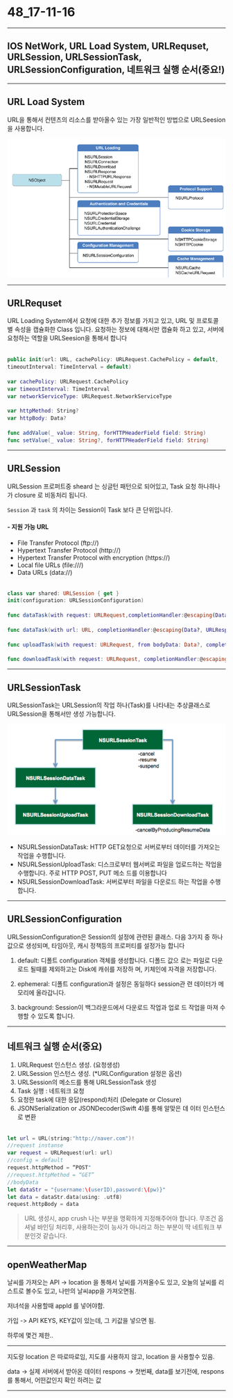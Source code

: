 # 48_17-11-16

---

## IOS NetWork, URL Load System, URLRequset, URLSession, URLSessionTask, URLSessionConfiguration, 네트워크 실행 순서(중요!)

---

## URL Load System

URL을 통해서 컨텐츠의 리소스를 받아올수 있는 가장 일반적인 방법으로 URLSeesion을 사용합니다. 

![screen](/study/image/iosNetwork.jpg)

---

## URLRequset 

URL Loading System에서 요청에 대한 추가 정보를 가지고 있고, URL 및 프로토콜 별 속성을 캡슐화한 Class 입니다. 요청하는 정보에 대해서만 캡슐화 하고 있고, 서버에 요청하는 역할을 URLSeesion을 통해서 합니다

```swift

public init(url: URL, cachePolicy: URLRequest.CachePolicy = default,
timeoutInterval: TimeInterval = default)

var cachePolicy: URLRequest.CachePolicy
var timeoutInterval: TimeInterval
var networkServiceType: URLRequest.NetworkServiceType

var httpMethod: String?
var httpBody: Data?

func addValue(_ value: String, forHTTPHeaderField field: String)
func setValue(_ value: String?, forHTTPHeaderField field: String)
```

---


## URLSession 

URLSession 프로퍼트중 sheard 는 싱글턴 패턴으로 되어있고, Task 요청 하나하나가 closure 로 비동처리 됩니다. 

`Session` 과 `task` 의 차이는 Session이 Task 보다 큰 단위입니다.

#### - 지원 가능 URL

- File Transfer Protocol (ftp://) <br>
- Hypertext Transfer Protocol (http://) <br>
- Hypertext Transfer Protocol with encryption (https://)  <br>
- Local file URLs (file:///) <br>
- Data URLs (data://) <br>

```swift

class var shared: URLSession { get }
init(configuration: URLSessionConfiguration)

func dataTask(with request: URLRequest,completionHandler:@escaping(Data?, URLResponse?, Error?) -> Swift.Void) -> URLSessionDataTask

func dataTask(with url: URL, completionHandler:@escaping(Data?, URLResponse?, Error?) -> Swift.Void) -> URLSessionDataTask

func uploadTask(with request: URLRequest, from bodyData: Data?, completionHandler:@escaping(Data?, URLResponse?, Error?) -> Swift.Void) -> URLSessionUploadTask

func downloadTask(with request: URLRequest, completionHandler:@escaping(URL?, URLResponse?, Error?) -> Swift.Void) -> URLSessionDownloadTask

```

---

## URLSessionTask 

URLSessionTask는 URLSession의 작업 하나(Task)를 나타내는 추상클래스로 URLSession을 통해서만 생성 가능합니다.

![screen](/study/image/iosNetwork-1.jpg)

- NSURLSessionDataTask: HTTP GET요청으로 서버로부터 데이터를 가져오는 작업을 수행합니다. <br>
- NSURLSessionUploadTask: 디스크로부터 웹서버로 파일을 업로드하는 작업을 수행합니다. 주로 HTTP POST, PUT 메소 드를 이용합니다 <br>
- NSURLSessionDownloadTask: 서버로부터 파일을 다운로드 하는 작업을 수행합니다. <br>

---

## URLSessionConfiguration

URLSessionConfiguration은 Session의 설정에 관련된 클래스.  다음 3가지 중 하나 값으로 생성되며, 타임아웃, 캐시 정책등의 프로퍼티를 설정가능 합니다

1. default: 디폴트 configuration 객체를 생성합니다. 디폴드 값으 로는 파일로 다운로드 될때를 제외하고는 Disk에 캐쉬를 저장하 며, 키체인에 자격을 저장합니다.<br>

2. ephemeral: 디폴트 configuration과 설정은 동일하다 session관 련 데이터가 메모리에 올라갑니다. <br>

3. background: Session이 백그라운드에서 다운로드 작업과 업로 드 작업을 마져 수행할 수 있도록 합니다. <br>

---

## 네트워크 실행 순서(중요)

1. URLRequest 인스턴스 생성. (요청생성) <br>
2. URLSession 인스턴스 생성.   (*URLConfiguration 설정은 옵션) <br>
3. URLSession의 메소드를 통해 URLSessionTask 생성 <br>
4. Task 실행 : 네트워크 요청 <br>
5. 요청한 task에 대한 응답(respond)처리 (Delegate or Closure) <br>
6. JSONSerialization or JSONDecoder(Swift 4)를 통해 알맞은 데 이터 인스턴스로 변환 <br>

```swift

let url = URL(string:"http://naver.com")!
//request instanse
var request = URLRequest(url: url)
//config = default
request.httpMethod = “POST"
//request.httpMethod = “GET”
//bodyData
let dataStr = "{username:\(userID),password:\(pw)}"
let data = dataStr.data(using: .utf8)
request.httpBody = data
```

> URL 생성시, app crush 나는 부분을 명확하게 지정해주어야 합니다. 무조건 옵셔널 바인딩 처리후, 사용하는것이 능사가 아니라고 하는 부분이 딱 네트워크 부분인것 같습니다.

---

## openWeatherMap 

날씨를 가져오는 API -> 
location 을 통해서 날씨를 가져올수도 있고,
오늘의 날씨를 리스트로 볼수도 있고, 
나만의 날씨app을 가져오면됨. 

저녀석을 사용할때 appId 를 넣어야함.

가입 -> API KEYS, KEY값이 있는데, 그 키값을 넣으면 됨.

하루에 몇건 제한..

---

지도랑 location 은 따로따로임, 지도를 사용하지 않고, location 을 사용할수 있음.

data -> 실제 서버에서 받아온 데이터 
respons -> 첫번째, data를 보기전에, respons 를 통해서, 어떤값인지 확인 하려는 값


---

